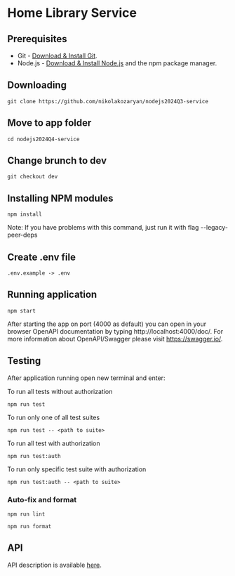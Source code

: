 # Home Library Service

## Prerequisites

- Git - [Download & Install Git](https://git-scm.com/downloads).
- Node.js - [Download & Install Node.js](https://nodejs.org/en/download/) and the npm package manager.

## Downloading

```
git clone https://github.com/nikolakozaryan/nodejs2024Q3-service
```

## Move to app folder

```
cd nodejs2024Q4-service
```

## Change brunch to dev

```
git checkout dev
```

## Installing NPM modules

```
npm install
```

Note: If you have problems with this command, just run it with flag --legacy-peer-deps

## Create .env file

```
.env.example -> .env
```

## Running application

```
npm start
```

After starting the app on port (4000 as default) you can open
in your browser OpenAPI documentation by typing http://localhost:4000/doc/.
For more information about OpenAPI/Swagger please visit https://swagger.io/.

## Testing

After application running open new terminal and enter:

To run all tests without authorization

```
npm run test
```

To run only one of all test suites

```
npm run test -- <path to suite>
```

To run all test with authorization

```
npm run test:auth
```

To run only specific test suite with authorization

```
npm run test:auth -- <path to suite>
```

### Auto-fix and format

```
npm run lint
```

```
npm run format
```

## API

API description is available [here](https://github.com/AlreadyBored/nodejs-assignments/blob/main/assignments/rest-service/assignment.md#assignment-rest-service).
